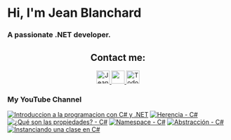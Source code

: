    # Hi, I'm Jean Blanchard
### A passionate .NET developer.



<h2 align="center">Contact me:</h2>

<p align="center">
  <a href="https://www.linkedin.com/in/jeanpblanchard/">
    <img src="https://www.vectorlogo.zone/logos/linkedin/linkedin-icon.svg" alt="Jean Blanchard's LinkedIn Profile" height="30" width="30">
  </a>
      <a href="mailto:ijeanpierrebp@gmail.com">
    <img src="https://www.vectorlogo.zone/logos/gmail/gmail-icon.svg" height="30" width="30">
  </a>
  <a href="https://www.youtube.com/@todoconnet">
    <img src="https://www.vectorlogo.zone/logos/youtube/youtube-icon.svg" alt="Todo con .NET YouTube Channel" height="30" width="30">
  </a>
  


</p>


### My YouTube Channel
<!-- BEGIN YOUTUBE-CARDS -->
[![Introduccion a la programacion con C# y .NET](https://ytcards.demolab.com/?id=SmzxtVCIW3I&title=Introduccion+a+la+programacion+con+C%23+y+.NET&lang=en&timestamp=1729661116&background_color=%230d1117&title_color=%23ffffff&stats_color=%23dedede&max_title_lines=1&width=250&border_radius=5 "Introduccion a la programacion con C# y .NET")](https://www.youtube.com/watch?v=SmzxtVCIW3I)
[![Herencia - C#](https://ytcards.demolab.com/?id=q3pX5XP81y4&title=Herencia+-+C%23&lang=en&timestamp=1728939627&background_color=%230d1117&title_color=%23ffffff&stats_color=%23dedede&max_title_lines=1&width=250&border_radius=5 "Herencia - C#")](https://www.youtube.com/watch?v=q3pX5XP81y4)
[![¿Qué son las propiedades? - C#](https://ytcards.demolab.com/?id=vl5XdXYuefk&title=%C2%BFQu%C3%A9+son+las+propiedades%3F+-+C%23&lang=en&timestamp=1728747903&background_color=%230d1117&title_color=%23ffffff&stats_color=%23dedede&max_title_lines=1&width=250&border_radius=5 "¿Qué son las propiedades? - C#")](https://www.youtube.com/watch?v=vl5XdXYuefk)
[![Namespace - C#](https://ytcards.demolab.com/?id=d4F-OX71WDY&title=Namespace+-+C%23&lang=en&timestamp=1728568839&background_color=%230d1117&title_color=%23ffffff&stats_color=%23dedede&max_title_lines=1&width=250&border_radius=5 "Namespace - C#")](https://www.youtube.com/watch?v=d4F-OX71WDY)
[![Abstracción - C#](https://ytcards.demolab.com/?id=T98A_ebHe0E&title=Abstracci%C3%B3n+-+C%23&lang=en&timestamp=1728400503&background_color=%230d1117&title_color=%23ffffff&stats_color=%23dedede&max_title_lines=1&width=250&border_radius=5 "Abstracción - C#")](https://www.youtube.com/watch?v=T98A_ebHe0E)
[![Instanciando una clase en C#](https://ytcards.demolab.com/?id=ZfpWdrQ7jvo&title=Instanciando+una+clase+en+C%23&lang=en&timestamp=1728261019&background_color=%230d1117&title_color=%23ffffff&stats_color=%23dedede&max_title_lines=1&width=250&border_radius=5 "Instanciando una clase en C#")](https://www.youtube.com/watch?v=ZfpWdrQ7jvo)
<!-- END YOUTUBE-CARDS -->
